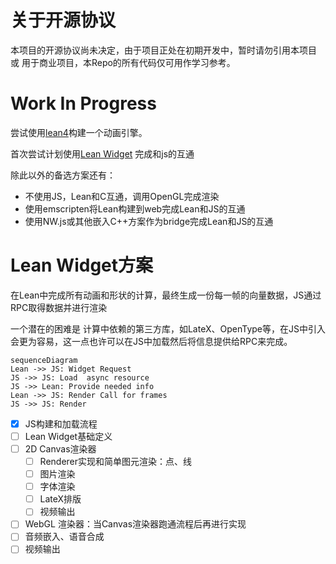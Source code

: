 # 关于开源协议

本项目的开源协议尚未决定，由于项目正处在初期开发中，暂时请勿引用本项目 或 用于商业项目，本Repo的所有代码仅可用作学习参考。

# Work In Progress

尝试使用[lean4](https://lean-lang.org/)构建一个动画引擎。

首次尝试计划使用[Lean Widget](https://lean-lang.org/lean4/doc/examples/widgets.lean.html) 完成和js的互通

除此以外的备选方案还有：

* 不使用JS，Lean和C互通，调用OpenGL完成渲染
* 使用emscripten将Lean构建到web完成Lean和JS的互通
* 使用NW.js或其他嵌入C++方案作为bridge完成Lean和JS的互通

# Lean Widget方案

在Lean中完成所有动画和形状的计算，最终生成一份每一帧的向量数据，JS通过RPC取得数据并进行渲染

一个潜在的困难是 计算中依赖的第三方库，如LateX、OpenType等，在JS中引入会更为容易，这一点也许可以在JS中加载然后将信息提供给RPC来完成。

```mermaid
sequenceDiagram
Lean ->> JS: Widget Request
JS ->> JS: Load  async resource
JS ->> Lean: Provide needed info
Lean ->> JS: Render Call for frames
JS ->> JS: Render
```

- [x] JS构建和加载流程
- [ ] Lean Widget基础定义
- [ ] 2D Canvas渲染器
    - [ ] Renderer实现和简单图元渲染：点、线
    - [ ] 图片渲染
    - [ ] 字体渲染
    - [ ] LateX排版
    - [ ] 视频输出
- [ ] WebGL 渲染器：当Canvas渲染器跑通流程后再进行实现
- [ ] 音频嵌入、语音合成
- [ ] 视频输出
